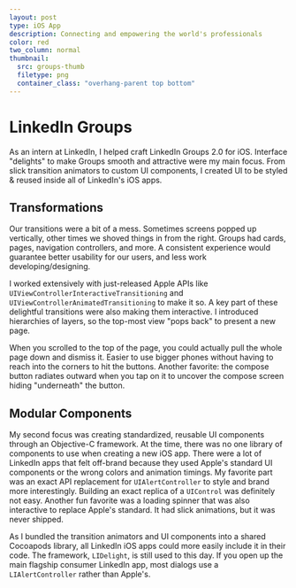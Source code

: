 ```yaml
---
layout: post
type: iOS App
description: Connecting and empowering the world's professionals
color: red
two_column: normal
thumbnail:
  src: groups-thumb
  filetype: png
  container_class: "overhang-parent top bottom"
---
```


# LinkedIn Groups

<section>
<p class="emphasized">As an intern at LinkedIn, I helped craft LinkedIn Groups
2.0 for iOS. Interface "delights" to make Groups smooth and attractive were
my main focus. From slick transition animators to custom UI components, I
created UI to be styled & reused inside all of LinkedIn's iOS apps.</p>
</section>

<section markdown="1">

## Transformations

Our transitions were a bit of a mess. Sometimes screens popped up vertically,
other times we shoved things in from the right. Groups had cards, pages,
navigation controllers, and more. A consistent experience would guarantee
better usability for our users, and less work developing/designing.

I worked extensively with just-released Apple APIs like
`UIViewControllerInteractiveTransitioning` and
`UIViewControllerAnimatedTransitioning` to make it so. A key part of these
delightful transitions were also making them interactive. I introduced
hierarchies of layers, so the top-most view "pops back" to present a new page.

When you scrolled to the top of the page, you could actually pull the whole
page down and dismiss it. Easier to use bigger phones without having to reach
into the corners to hit the buttons. Another favorite: the compose button
radiates outward when you tap on it to uncover the compose screen hiding
"underneath" the button.

</section>

<section markdown="1">

## Modular Components

My second focus was creating standardized, reusable UI components through
an Objective-C framework. At the time, there was no one library of components
to use when creating a new iOS app. There were a lot of LinkedIn apps that felt
off-brand because they used Apple's standard UI components or the wrong colors
and animation timings. My favorite part was an exact API replacement for
`UIAlertController` to style and brand more interestingly. Building an exact
replica of a `UIControl` was definitely not easy. Another fun favorite was a
loading spinner that was also interactive to replace Apple's standard. It had
slick animations, but it was never shipped.

As I bundled the transition animators and UI components into a shared Cocoapods
library, all LinkedIn iOS apps could more easily include it in their code. The
framework, `LIDelight`, is still used to this day. If you open up the main
flagship consumer LinkedIn app, most dialogs use a `LIAlertController` rather
than Apple's.

</section>
